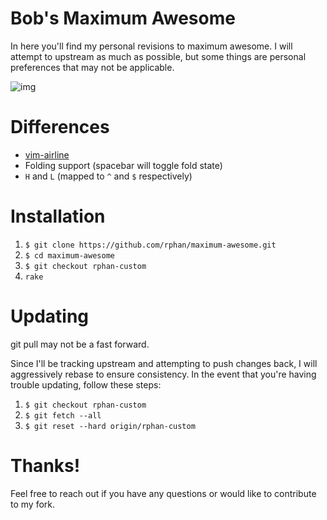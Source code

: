 # Bob's Maximum Awesome

In here you'll find my personal revisions to maximum awesome.  I will attempt
to upstream as much as possible, but some things are personal preferences that
may not be applicable.

![img](https://raw.github.com/wiki/rphan/maximum-awesome/screenshot.png)

# Differences
- [vim-airline](https://github.com/bling/vim-airline)
- Folding support (spacebar will toggle fold state)
- `H` and `L` (mapped to `^` and `$` respectively)

# Installation
1. `$ git clone https://github.com/rphan/maximum-awesome.git`
1. `$ cd maximum-awesome`
1. `$ git checkout rphan-custom`
1. `rake`

# Updating

git pull may not be a fast forward.

Since I'll be tracking upstream and attempting to push changes back, I will
aggressively rebase to ensure consistency.  In the event that you're having
trouble updating, follow these steps:

1. `$ git checkout rphan-custom`
1. `$ git fetch --all`
1. `$ git reset --hard origin/rphan-custom`

# Thanks!

Feel free to reach out if you have any questions or would like to contribute to
my fork.

